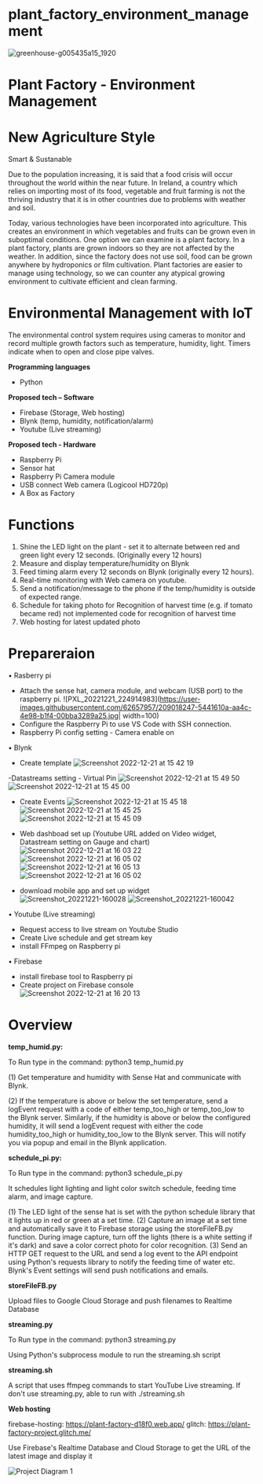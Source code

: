 
# plant_factory_environment_management
![greenhouse-g005435a15_1920](https://user-images.githubusercontent.com/62657957/201473476-76da5457-6719-4da1-8280-bd0b45de6ff4.jpg)


# **Plant Factory - Environment Management** 


# New Agriculture Style
Smart & Sustanable 

Due to the population increasing, it is said that a food crisis will occur throughout the world within the near future. In Ireland, a country which relies on importing  most of its food, vegetable and fruit farming is not the thriving industry that it is in other countries due to problems with weather and soil. 

Today, various technologies have been incorporated into agriculture. This creates an environment in which vegetables and fruits can be grown even in suboptimal conditions. One option we can examine is a plant  factory. In a plant factory, plants are grown indoors so they are not affected by the weather. In addition,  since the factory does not use soil, food can be grown anywhere by hydroponics or film cultivation. Plant  factories are easier to manage using technology, so we can counter any atypical growing environment to  cultivate efficient and clean farming.

# Environmental Management with IoT

The environmental control system requires using cameras to monitor and record multiple growth factors such as temperature, humidity, light. Timers indicate when to open and close pipe valves. 

**Programming languages**

- Python

**Proposed tech – Software**

- Firebase (Storage, Web hosting)
- Blynk (temp, humidity, notification/alarm)
- Youtube (Live streaming)

**Proposed tech - Hardware**

- Raspberry Pi
- Sensor hat
- Raspberry Pi Camera module
- USB connect Web camera (Logicool HD720p)
- A Box as Factory 

# **Functions**

1. Shine the LED light on the plant - set it to alternate between red and green light every 12 seconds. (Originally every 12 hours)
2. Measure and display temperature/humidity on Blynk
3. Feed timing alarm every 12 seconds on Blynk (originally every 12 hours).
4. Real-time monitoring with Web camera on youtube.
5. Send a notification/message to the phone if the temp/humidity is outside of expected range.
6. Schedule for taking photo for Recognition of harvest time (e.g. if tomato became red) not implemented code for recognition of harvest time
7. Web hosting for latest updated photo


# **Prepareraion**

• Rasberry pi 

 - Attach the sense hat, camera module, and webcam (USB port) to the raspberry pi.
![PXL_20221221_224914983](https://user-images.githubusercontent.com/62657957/209018247-5441610a-aa4c-4e98-b1f4-00bba3289a25.jpg| width=100)
 - Configure the Raspberry Pi to use VS Code with SSH connection.
 - Raspberry Pi config setting  - Camera enable on

• Blynk
 - Create template
![Screenshot 2022-12-21 at 15 42 19](https://user-images.githubusercontent.com/62657957/209017081-c1e28274-f1a5-4554-a6f2-84836ac75100.png)

 -Datastreams setting - Virtual Pin
![Screenshot 2022-12-21 at 15 49 50](https://user-images.githubusercontent.com/62657957/209016904-0e57990b-ace3-466c-9605-75c96a4e37f0.png)
![Screenshot 2022-12-21 at 15 45 00](https://user-images.githubusercontent.com/62657957/209016854-320c52f3-fc65-4815-bdda-4ac062c91792.png)

 - Create Events
![Screenshot 2022-12-21 at 15 45 18](https://user-images.githubusercontent.com/62657957/209016745-2347bff6-0384-49d4-b714-6ace0b2b6e52.png)
![Screenshot 2022-12-21 at 15 45 25](https://user-images.githubusercontent.com/62657957/209016785-81237ce4-ab17-40c2-bfee-86f66c95ff5c.png)
![Screenshot 2022-12-21 at 15 45 09](https://user-images.githubusercontent.com/62657957/209016556-e3d23ee9-9056-45c2-a893-c7f257fc02a6.png)

 - Web dashboad set up (Youtube URL added on Video widget, Datastream setting on Gauge and chart)
![Screenshot 2022-12-21 at 16 03 22](https://user-images.githubusercontent.com/62657957/209016407-e2d938e1-beb3-478e-acf8-62f1bea6d2f8.png)
![Screenshot 2022-12-21 at 16 05 02](https://user-images.githubusercontent.com/62657957/209016288-b81ce3cb-8b5f-405c-a126-c229bd045069.png)
![Screenshot 2022-12-21 at 16 05 13](https://user-images.githubusercontent.com/62657957/209015912-3157addb-cefd-4a1d-8786-843902d0fbd5.png)
![Screenshot 2022-12-21 at 16 05 02](https://user-images.githubusercontent.com/62657957/209015923-fe7920ea-7422-444f-999a-92e1d832399e.png)

 - download mobile app and set up widget
![Screenshot_20221221-160028](https://user-images.githubusercontent.com/62657957/209016028-c4d56f8c-6867-4c63-82bc-ca480aee31d6.png)
![Screenshot_20221221-160042](https://user-images.githubusercontent.com/62657957/209016101-199a5adf-23bc-446f-9bd7-f276de59f78c.png)


• Youtube (Live streaming)

 - Request access to live stream on Youtube Studio
 - Create Live schedule and get stream key
 - install FFmpeg on Raspberry pi

• Firebase
 - install firebase tool to Raspberry pi
 - Create project on Firebase console
 ![Screenshot 2022-12-21 at 16 20 13](https://user-images.githubusercontent.com/62657957/209015707-ad96432a-11a2-4aa5-845b-87b41ce09252.png)


# **Overview**

**temp_humid.py:**

To Run type in the command: python3 temp_humid.py

(1) Get temperature and humidity with Sense Hat and communicate with Blynk.

(2) If the temperature is above or below the set temperature, send a logEvent request with a code of either temp_too_high or temp_too_low to the Blynk server. Similarly, if the humidity is above or below the configured humidity, it will send a logEvent request with either the code humidity_too_high or humidity_too_low to the Blynk server. This will notify you via popup and email in the Blynk application.

**schedule_pi.py:**

To Run type in the command: python3 schedule_pi.py

It schedules light lighting and light color switch schedule, feeding time alarm, and image capture.

(1) The LED light of the sense hat is set with the python schedule library that it lights up in red or green at a set time.
(2) Capture an image at a set time and automatically save it to Firebase storage using the storeFileFB.py function. During image capture, turn off the lights (there is a white setting if it's dark) and save a color correct photo for color recognition.
(3) Send an HTTP GET request to the URL and send a log event to the API endpoint using Python's requests library to notify the feeding time of water etc. Blynk's Event settings will send push notifications and emails.

**storeFileFB.py**

Upload files to Google Cloud Storage and push filenames to Realtime Database

**streaming.py**

To Run type in the command: python3 streaming.py

Using Python's subprocess module to run the streaming.sh script

**streaming.sh**

A script that uses ffmpeg commands to start YouTube Live streaming.
If don't use streaming.py, able to run with ./streaming.sh

**Web hosting**

firebase-hosting: https://plant-factory-d18f0.web.app/
glitch: https://plant-factory-project.glitch.me/

Use Firebase's Realtime Database and Cloud Storage to get the URL of the latest image and display it


![Project Diagram 1](https://user-images.githubusercontent.com/62657957/208902142-462367e2-2f95-464f-8d08-ee4d7120a22b.png)


